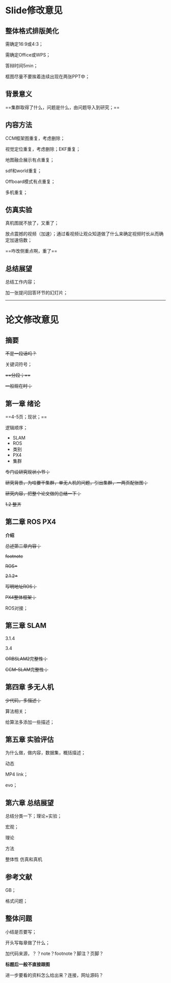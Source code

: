 # Slide修改意见

## 整体格式排版美化

需确定16:9或4:3；

需确定Office或WPS；

答辩时间5min；

框图尽量不要挨着连续出现在两张PPT中；

## 背景意义

==集群取得了什么，问题是什么，由问题导入到研究；==

## 内容方法

CCM框架图重复，考虑删除；

视觉定位重复，考虑删除；EKF重复；

地图融合展示有点重复；

sdf和world重复；

Offboard模式有点重复；

多机重复；

## 仿真实验

真机图就不放了，又重了；

放点震撼的视频（加速）；通过看视频让观众知道做了什么来确定视频时长从而确定加速倍数；

==咋改侧重点啊，重了==

## 总结展望

总结工作内容；

加一张提问回答环节的幻灯片；



---

# 论文修改意见

## 摘要

~~不是一段话吗？~~

关键词符号；

~~==分段；==~~

~~一般现在时；~~

## 第一章 绪论

==4-5页；现状；==

逻辑顺序；

* SLAM
* ROS
* 类别
* PX4
* 集群

~~专门设研究现状小节；~~

~~研究背景，为啥要干集群，单无人机的问题，引出集群，一两页配张图；~~

~~研究内容，把整个论文做的总结一下；~~

~~1.2 整齐~~

## 第二章 ROS PX4

**介绍**

~~总述第二章内容；~~

~~footnote~~

~~ROS+~~

~~2.1.2+~~

~~写明地址ROS；~~

~~PX4整体框架；~~

ROS对接；

## 第三章 SLAM

3.1.4

3.4

~~ORBSLAM2完整性；~~

~~CCM-SLAM完整性；~~

## 第四章 多无人机

~~少代码，多描述；~~

算法相关；

给算法多添加一些描述；

## 第五章 实验评估

为什么做，做内容，数据集，概括描述；

动态

MP4 link；

evo；

## 第六章 总结展望

总结分类一下；理论+实验；

宏观；

理论

方法

整体性 仿真和真机

## 参考文献

GB；

格式问题；

## 整体问题

小结是否要写；

开头写每章做了什么；

加代码来源，？？note？footnote？脚注？页脚？

**标题后一般不直接跟图**

进一步要看的资料怎么给出来？连接，网址源码？